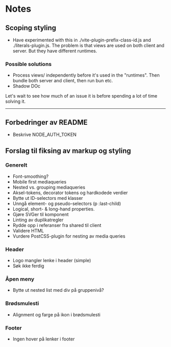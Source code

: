 # Notes

## Scoping styling

- Have experimented with this in ./vite-plugin-prefix-class-id.js and ./literals-plugin.js. The problem is that views are used on both client and server. But they have different runtimes.

### Possible solutions

- Process views/ independently before it's used in the "runtimes". Then bundle both server and client, then run bun etc.
- Shadow DOc

Let's wait to see how much of an issue it is before spending a lot of time solving it.

---

## Forbedringer av README

- Beskrive NODE_AUTH_TOKEN

## Forslag til fiksing av markup og styling

### Generelt

- Font-smoothing?
- Mobile first mediaqueries
- Nested vs. grouping mediaqueries
- Aksel-tokens, decorator tokens og hardkodede verdier
- Bytte ut ID-selectors med klasser
- Unngå element- og pseudo-selectors (p :last-child)
- Logical, short- & long-hand properties.
- Gjøre SVGer til komponent
- Linting av duplikatregler
- Rydde opp i referanser fra shared til client
- Validere HTML
- Vurdere PostCSS-plugin for nesting av media queries

### Header

- Logo mangler lenke i header (simple)
- Søk ikke ferdig

### Åpen meny

- Bytte ut nested list med div på gruppenivå?

### Brødsmulesti

- Alignment og farge på ikon i brødsmulesti

### Footer

- Ingen hover på lenker i footer
